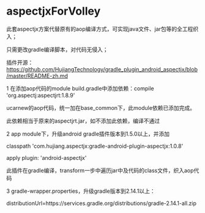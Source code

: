 # aspectjxForVolley
此套aspectjx方案代替原有的aop编译方式，可实现java文件、jar包等的全工程织入；

只需更改gradle编译脚本，对代码无侵入；

插件开源：https://github.com/HujiangTechnology/gradle_plugin_android_aspectjx/blob/master/README-zh.md


1 在添加aop代码的module build.gradle中添加依赖：compile 'org.aspectj:aspectjrt:1.8.9'

ucarnew的aop代码，统一加在base_common下，此module依赖已添加完成。

此依赖相当于原来的aspectjrt.jar，如不添加此依赖，编译不通过

2 app module下，升级android gradle插件版本到1.5.0以上，并添加

classpath 'com.hujiang.aspectjx:gradle-android-plugin-aspectjx:1.0.8'

apply plugin: 'android-aspectjx' 

此插件在gradle编译，transform一步中遍历jar中及代码的class文件，织入aop代码

3 gradle-wrapper.properties，升级gradle版本到2.14.1以上：

distributionUrl=https\://services.gradle.org/distributions/gradle-2.14.1-all.zip
